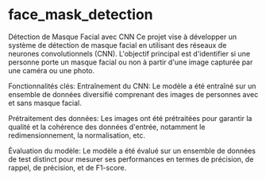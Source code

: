 # face_mask_detection
Détection de Masque Facial avec CNN
Ce projet vise à développer un système de détection de masque facial en utilisant des réseaux de neurones convolutionnels (CNN). L'objectif principal est d'identifier si une personne porte un masque facial ou non à partir d'une image capturée par une caméra ou une photo.

Fonctionnalités clés:
Entraînement du CNN: Le modèle a été entraîné sur un ensemble de données diversifié comprenant des images de personnes avec et sans masque facial.

Prétraitement des données: Les images ont été prétraitées pour garantir la qualité et la cohérence des données d'entrée, notamment le redimensionnement, la normalisation, etc.

Évaluation du modèle: Le modèle a été évalué sur un ensemble de données de test distinct pour mesurer ses performances en termes de précision, de rappel, de précision, et de F1-score.